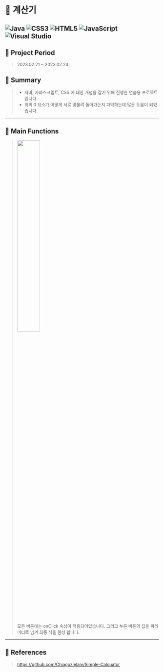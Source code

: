 # :iphone: 계산기 

## ![Java](https://img.shields.io/badge/java-%23ED8B00.svg?style=for-the-badge&logo=java&logoColor=white) ![CSS3](https://img.shields.io/badge/css3-%231572B6.svg?style=for-the-badge&logo=css3&logoColor=white) ![HTML5](https://img.shields.io/badge/html5-%23E34F26.svg?style=for-the-badge&logo=html5&logoColor=white) ![JavaScript](https://img.shields.io/badge/javascript-%23323330.svg?style=for-the-badge&logo=javascript&logoColor=%23F7DF1E) ![Visual Studio](https://img.shields.io/badge/Visual%20Studio-5C2D91.svg?style=for-the-badge&logo=visual-studio&logoColor=white)

## :calendar: Project Period
> 2023.02.21 ~ 2023.02.24

## :open_book: Summary 
>
> * 자바, 자바스크립트, CSS 에 대한 개념을 잡기 위해 진행한 연습용 프로젝트 입니다. 
> * 위의 3 요소가 어떻게 서로 맞물려 돌아가는지 파악하는데 많은 도움이 되었습니다. 
 
***

## :open_book: Main Functions
>
> <img src="https://user-images.githubusercontent.com/116073413/220599144-04122f4b-fa5c-4637-8b76-59353a3e6dad.jpg" width="40%" height="40%"/>
>
> 모든 버튼에는 onClick 속성이 적용되어있습니다. 그리고 누른 버튼의 값을 파라미터로 넘겨 최종 식을 완성 합니다. 

***

## :microscope: References
>
> https://github.com/Chiagozielam/Simple-Calcuator
>  
